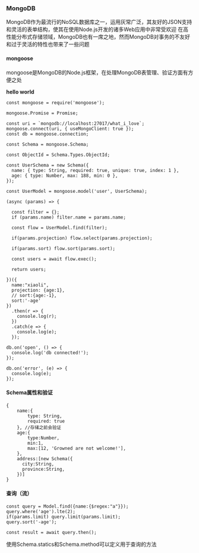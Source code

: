 ### MongoDB

MongoDB作为最流行的NoSQL数据库之一，运用灰常广泛，其友好的JSON支持和灵活的表单结构，使其在使用Node.js开发的诸多Web应用中非常受欢迎
在高性能分布式存储领域，MongoDB也有一席之地，然而MongoDB对事务的不友好和过于灵活的特性也带来了一些问题

#### mongoose

mongoose是MongoDB的Node.js框架，在处理MongoDB表管理、验证方面有方便之处

**hello world**

```
const mongoose = require('mongoose');

mongoose.Promise = Promise;

const uri = `mongodb://localhost:27017/what_i_love`;
mongoose.connect(uri, { useMongoClient: true });
const db = mongoose.connection;

const Schema = mongoose.Schema;

const ObjectId = Schema.Types.ObjectId;

const UserSchema = new Schema({
  name: { type: String, required: true, unique: true, index: 1 },
  age: { type: Number, max: 188, min: 0 },
});

const UserModel = mongoose.model('user', UserSchema);

(async (params) => {

  const filter = {};
  if (params.name) filter.name = params.name;

  const flow = UserModel.find(filter);

  if(params.projection) flow.select(params.projection);

  if(params.sort) flow.sort(params.sort);

  const users = await flow.exec();

  return users;

})({
  name:"xiaoli",
  projection: {age:1},
  // sort:{age:-1},
  sort:'-age'
})
  .then(r => {
    console.log(r);
  })
  .catch(e => {
    console.log(e);
  });

db.on('open', () => {
  console.log('db connected!');
});

db.on('error', (e) => {
  console.log(e);
});
```

#### Schema属性和验证

```
{
    name:{
        type: String,
        required: true
    }, //存储之前会验证
    age:{
        type:Number,
        min:1,
        max:[12, 'Growned are not welcome!'],
    },
    address:[new Schema({
      city:String,
      province:String,
    })]
}
```

#### 查询（流）

```
const query = Model.find({name:{$regex:"a"}});
query.where('age').lte(2);
if(params.limit) query.limit(params.limit);
query.sort('-age');

const result = await query.then();
```

使用Schema.statics和Schema.method可以定义用于查询的方法